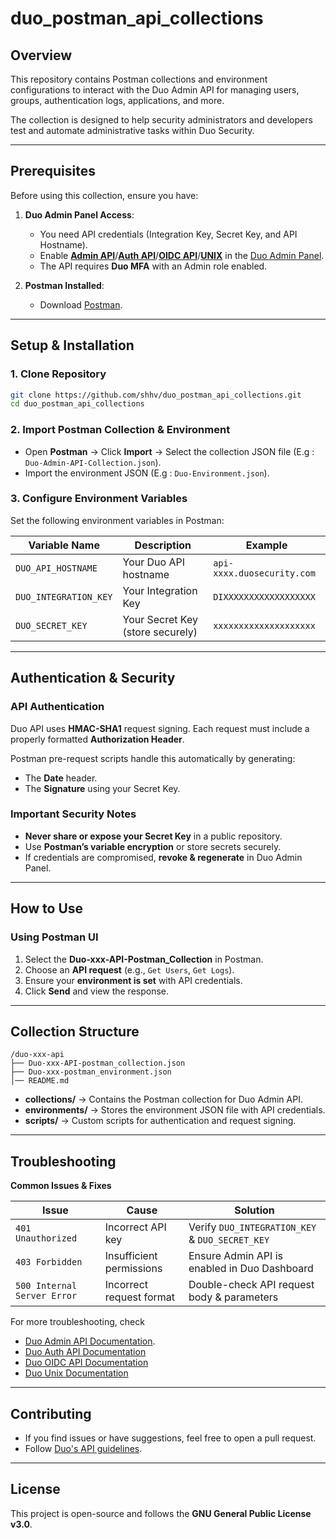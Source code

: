 # duo_postman_api_collections

## Overview
This repository contains Postman collections and environment configurations to interact with the Duo Admin API for managing users, groups, authentication logs, applications, and more.

The collection is designed to help security administrators and developers test and automate administrative tasks within Duo Security.

---

## Prerequisites

Before using this collection, ensure you have:

1. **Duo Admin Panel Access**:
   - You need API credentials (Integration Key, Secret Key, and API Hostname).
   - Enable **[Admin API](https://duo.com/docs/adminapi)**/**[Auth API](https://duo.com/docs/authapi)**/**[OIDC API](https://duo.com/docs/oauthapi)**/**[UNIX](https://duo.com/docs/loginduo)** in the [Duo Admin Panel](https://admin.duosecurity.com).
   - The API requires **Duo MFA** with an Admin role enabled.

2. **Postman Installed**:
   - Download [Postman](https://www.postman.com/downloads/).

---

## Setup & Installation

### 1. Clone Repository
```bash
git clone https://github.com/shhv/duo_postman_api_collections.git
cd duo_postman_api_collections
```

### 2. Import Postman Collection & Environment
- Open **Postman** → Click **Import** → Select the collection JSON file (E.g : `Duo-Admin-API-Collection.json`).
- Import the environment JSON (E.g : `Duo-Environment.json`).

### 3. Configure Environment Variables
Set the following environment variables in Postman:

| Variable Name        | Description                  | Example |
|----------------------|------------------------------|---------|
| `DUO_API_HOSTNAME`   | Your Duo API hostname       | `api-xxxx.duosecurity.com` |
| `DUO_INTEGRATION_KEY`| Your Integration Key        | `DIXXXXXXXXXXXXXXXXXX` |
| `DUO_SECRET_KEY`     | Your Secret Key (store securely) | `xxxxxxxxxxxxxxxxxxxx` |

---

## Authentication & Security

### API Authentication
Duo API uses **HMAC-SHA1** request signing. Each request must include a properly formatted **Authorization Header**.

Postman pre-request scripts handle this automatically by generating:
- The **Date** header.
- The **Signature** using your Secret Key.


### Important Security Notes
- **Never share or expose your Secret Key** in a public repository.
- Use **Postman’s variable encryption** or store secrets securely.
- If credentials are compromised, **revoke & regenerate** in Duo Admin Panel.

---

## How to Use

### Using Postman UI
1. Select the **Duo-xxx-API-Postman_Collection** in Postman.
2. Choose an **API request** (e.g., `Get Users`, `Get Logs`).
3. Ensure your **environment is set** with API credentials.
4. Click **Send** and view the response.

---

## Collection Structure

```
/duo-xxx-api
├── Duo-xxx-API-postman_collection.json
├── Duo-xxx-postman_environment.json
│── README.md
```

- **collections/** → Contains the Postman collection for Duo Admin API.
- **environments/** → Stores the environment JSON file with API credentials.
- **scripts/** → Custom scripts for authentication and request signing.

---

## Troubleshooting

**Common Issues & Fixes**

| Issue                 | Cause                          | Solution |
|----------------------|------------------------------|---------|
| `401 Unauthorized`  | Incorrect API key            | Verify `DUO_INTEGRATION_KEY` & `DUO_SECRET_KEY` |
| `403 Forbidden`     | Insufficient permissions     | Ensure Admin API is enabled in Duo Dashboard |
| `500 Internal Server Error` | Incorrect request format | Double-check API request body & parameters |

For more troubleshooting, check 
* [Duo Admin API Documentation](https://duo.com/docs/adminapi).
* [Duo Auth API Documentation](https://duo.com/docs/authapi)
* [Duo OIDC API Documentation](https://duo.com/docs/oauthapi)
* [Duo Unix Documentation](https://duo.com/docs/loginduo)

---

## Contributing
- If you find issues or have suggestions, feel free to open a pull request.
- Follow [Duo's API guidelines](https://duo.com/docs/adminapi#api-guidelines).

---

## License
This project is open-source and follows the **GNU General Public License v3.0**.
